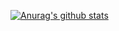 [![Anurag's github stats](https://github-readme-stats.vercel.app/api?username=wdkang123&show_icons=true)](https://github.com/anuraghazra/github-readme-stats)
